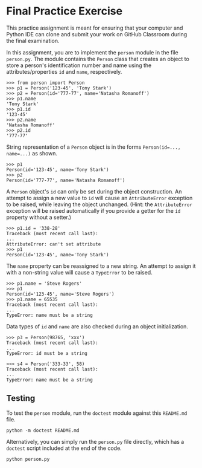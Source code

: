 # Final Practice Exercise

This practice assignment is meant for ensuring that your computer and Python
IDE can clone and submit your work on GitHub Classroom during the final
examination.

In this assignment, you are to implement the `person` module in the file
`person.py`.  The module contains the `Person` class that creates an object to
store a person's identification number and name using the
attributes/properties `id` and `name`, respectively.

    >>> from person import Person
    >>> p1 = Person('123-45', 'Tony Stark')
    >>> p2 = Person(id='777-77', name='Natasha Romanoff')
    >>> p1.name
    'Tony Stark'
    >>> p1.id
    '123-45'
    >>> p2.name
    'Natasha Romanoff'
    >>> p2.id
    '777-77'

String representation of a `Person` object is in the forms `Person(id=...,
name=...)` as shown.

    >>> p1
    Person(id='123-45', name='Tony Stark')
    >>> p2
    Person(id='777-77', name='Natasha Romanoff')

A `Person` object's `id` can only be set during the object construction.  An attempt to
assign a new value to `id` will cause an `AttributeError` exception to be raised, while
leaving the object unchanged.
(Hint: the `AttributeError` exception will be raised automatically if you
provide a getter for the `id` property without a setter.)

    >>> p1.id = '338-28'
    Traceback (most recent call last):
    ...
    AttributeError: can't set attribute
    >>> p1
    Person(id='123-45', name='Tony Stark')

The `name` property can be reassigned to a new string.  An attempt to assign
it with a non-string value will cause a `TypeError` to be raised.

    >>> p1.name = 'Steve Rogers'
    >>> p1
    Person(id='123-45', name='Steve Rogers')
    >>> p1.name = 65535
    Traceback (most recent call last):
    ...
    TypeError: name must be a string

Data types of `id` and `name` are also checked during an object
initialization.

    >>> p3 = Person(98765, 'xxx')
    Traceback (most recent call last):
    ...
    TypeError: id must be a string

    >>> s4 = Person('333-33', 58)
    Traceback (most recent call last):
    ...
    TypeError: name must be a string


## Testing

To test the `person` module, run the `doctest` module against this `README.md` file.

    python -m doctest README.md

Alternatively, you can simply run the `person.py` file directly, which has a
`doctest` script included at the end of the code.

    python person.py
